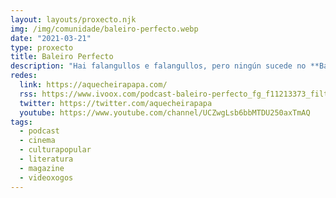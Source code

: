 ```yaml
---
layout: layouts/proxecto.njk
img: /img/comunidade/baleiro-perfecto.webp
date: "2021-03-21"
type: proxecto
title: Baleiro Perfecto
description: "Hai falangullos e falangullos, pero ningún sucede no **Baleiro Perfecto**. Un podcast que facemos desde o magazine *A que cheira, papá?* \n\nEis un espazo onde o paradoxo de Fermi ben pode ser un evanxeo, onde os mapas imaxinarios agochan tesouros gardados por dragóns, onde a maxia é ciencia e cada quince días ocorre o inesperado.\n\nNon o dubides. Isto é unha reunión de voces sobre ciencia ficción e fantasía. Cada programa é unha historia."
redes:
  link: https://aquecheirapapa.com/
  rss: https://www.ivoox.com/podcast-baleiro-perfecto_fg_f11213373_filtro_1.xml
  twitter: https://twitter.com/aquecheirapapa
  youtube: https://www.youtube.com/channel/UCZwgLsb6bbMTDU250axTmAQ
tags:
  - podcast
  - cinema
  - culturapopular
  - literatura
  - magazine
  - videoxogos
---
```

